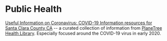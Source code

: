 # Public Health

[Useful Information on Coronavirus: COVID-19 Information resources for Santa Clara County CA](https://library.planetree-sv.org/coronavirus)  -- a curated collection of information from [PlaneTree Health Library](http://www.planetree-sv.org/). Especially focused around the COVID-19 virus in early 2020.



